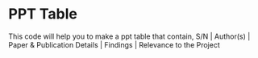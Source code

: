 # PPT Table
This code will help you to make a ppt table that contain, 
S/N |	Author(s) |	Paper & Publication Details |	Findings |	Relevance to the Project
